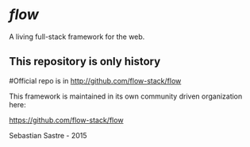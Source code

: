 *flow*
====

A living full-stack framework for the web. 

## This repository is only history

#Official repo is in http://github.com/flow-stack/flow

This framework is maintained in its own community driven organization here:

https://github.com/flow-stack/flow


Sebastian Sastre - 2015